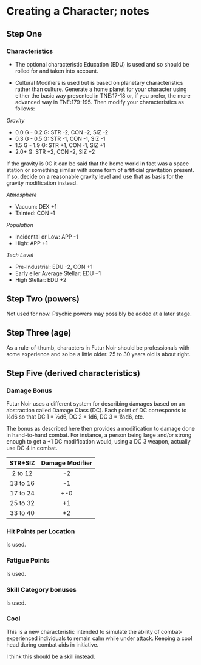 # Creating a Character; notes

## Step One

### Characteristics

* The optional characteristic Education (EDU) is used and so should be rolled
  for and taken into account.

* Cultural Modifiers is used but is based on planetary characteristics rather
  than culture. Generate a home planet for your character using either the basic
  way presented in TNE:17-18 or, if you prefer, the more advanced way in
  TNE:179-195. Then modify your characteristics as follows:

*Gravity*  
* 0.0 G - 0.2 G: STR -2, CON -2, SIZ -2
* 0.3 G - 0.5 G: STR -1, CON -1, SIZ -1
* 1.5 G - 1.9 G: STR +1, CON -1, SIZ +1
* 2.0+ G: STR +2, CON -2, SIZ +2

If the gravity is 0G it can be said that the home world in fact was a space
station or something similar with some form of artificial gravitation present.
If so, decide on a reasonable gravity level and use that as basis for the
gravity modification instead.

*Atmosphere*  
* Vacuum: DEX +1
* Tainted: CON -1

*Population*  
* Incidental or Low: APP -1
* High: APP +1

*Tech Level*  
* Pre-Industrial: EDU -2, CON +1
* Early eller Average Stellar: EDU +1
* High Stellar: EDU +2

## Step Two (powers)

Not used for now. Psychic powers may possibly be added at a later stage.

## Step Three (age)

As a rule-of-thumb, characters in Futur Noir should be professionals with some
experience and so be a little older. 25 to 30 years old is about right.

## Step Five (derived characteristics)

### Damage Bonus

Futur Noir uses a different system for describing damages based on an
abstraction called Damage Class (DC). Each point of DC corresponds to &frac12;d6
so that DC 1 = &frac12;d6, DC 2 = 1d6, DC 3 = 1&frac12;d6, etc.

The bonus as described here then provides a modification to damage done in
hand-to-hand combat. For instance, a person being large and/or strong enough to
get a +1 DC modification would, using a DC 3 weapon, actually use DC 4 in
combat.

| STR+SIZ  | Damage Modifier |
| :------: | :-------------: |
|  2 to 12 |       -2        |
| 13 to 16 |       -1        |
| 17 to 24 |      +-0        |
| 25 to 32 |       +1        |
| 33 to 40 |       +2        |

### Hit Points per Location

Is used.

### Fatigue Points

Is used.

### Skill Category bonuses

Is used.

### Cool

This is a new characteristic intended to simulate the ability of combat-
experienced individuals to remain calm while under attack. Keeping a cool head
during combat aids in initiative.

I think this should be a skill instead.
